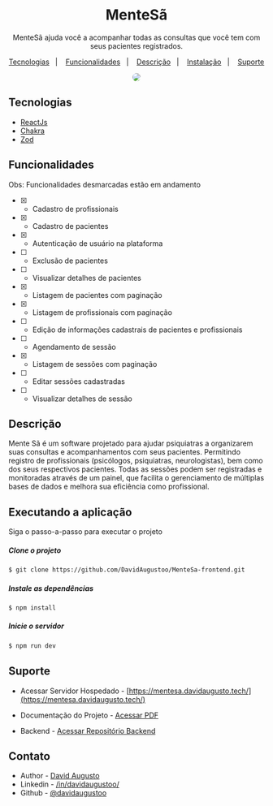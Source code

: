<h1 align="center">MenteSã</h1>

  <p align="center">MenteSã ajuda você a acompanhar todas as consultas que você tem com seus pacientes registrados.</p>
    <p align="center">

<p align="center">
  <a href="#tecnologias">Tecnologias</a>&nbsp;&nbsp;&nbsp;|&nbsp;&nbsp;&nbsp;
  <a href="#funcionalidades">Funcionalidades</a>&nbsp;&nbsp;&nbsp;|&nbsp;&nbsp;&nbsp;
  <a href="#descrição">Descrição</a>&nbsp;&nbsp;&nbsp;|&nbsp;&nbsp;&nbsp;
  <a href="#executando-a-aplicação">Instalação</a>&nbsp;&nbsp;&nbsp;|&nbsp;&nbsp;&nbsp;
  <a href="#suporte">Suporte</a>
</p>

<div align="center">
<img src="https://media.discordapp.net/attachments/722497977586942012/1015702262720499763/unknown.png?width=994&height=559" align="center" style="border-radius: 10px" />
</div>

## Tecnologias

- [ReactJs](https://pt-br.reactjs.org/)
- [Chakra](https://chakra-ui.com/)
- [Zod](https://zod.dev/)

## Funcionalidades
Obs: Funcionalidades desmarcadas estão em andamento

 - [x] - Cadastro de profissionais
 - [x] - Cadastro de pacientes
 - [x] - Autenticação de usuário na plataforma
 - [ ] - Exclusão de pacientes
 - [ ] - Visualizar detalhes de pacientes
 - [x] - Listagem de pacientes com paginação
 - [x] - Listagem de profissionais com paginação
 - [ ] - Edição de informações cadastrais de pacientes e profissionais
 - [ ] - Agendamento de sessão
 - [x] - Listagem de sessões com paginação
 - [ ] - Editar sessões cadastradas
 - [ ] - Visualizar detalhes de sessão


## Descrição

Mente Sã é um software projetado para ajudar psiquiatras a organizarem suas consultas e acompanhamentos com seus pacientes. Permitindo registro de profissionais (psicólogos, psiquiatras, neurologistas), bem como dos seus respectivos pacientes. Todas as sessões podem ser registradas e monitoradas através de um painel, que facilita o gerenciamento de múltiplas bases de dados e melhora sua eficiência como profissional.

## Executando a aplicação

Siga o passo-a-passo para executar o projeto


##### Clone o projeto
```bash
$ git clone https://github.com/DavidAugustoo/MenteSa-frontend.git
```

##### Instale as dependências
```bash
$ npm install
```

##### Inicie o servidor
```bash
$ npm run dev
```

## Suporte

- Acessar Servidor Hospedado - [https://mentesa.davidaugusto.tech/](https://mentesa.davidaugusto.tech/)

- Documentação do Projeto - [Acessar PDF](https://drive.google.com/file/d/1U6BPduRu61tPzoFHiDDpq7ZMQ5s76X7J/view?usp=sharing)

- Backend - [Acessar Repositório Backend](https://github.com/DavidAugustoo/MenteSa-backend)



## Contato

- Author - [David Augusto](https://davidaugusto.tech/)
- Linkedin - [/in/davidaugustoo/](https://www.linkedin.com/in/davidaugustoo/)
- Github - [@davidaugustoo](https://github.com/DavidAugustoo)
